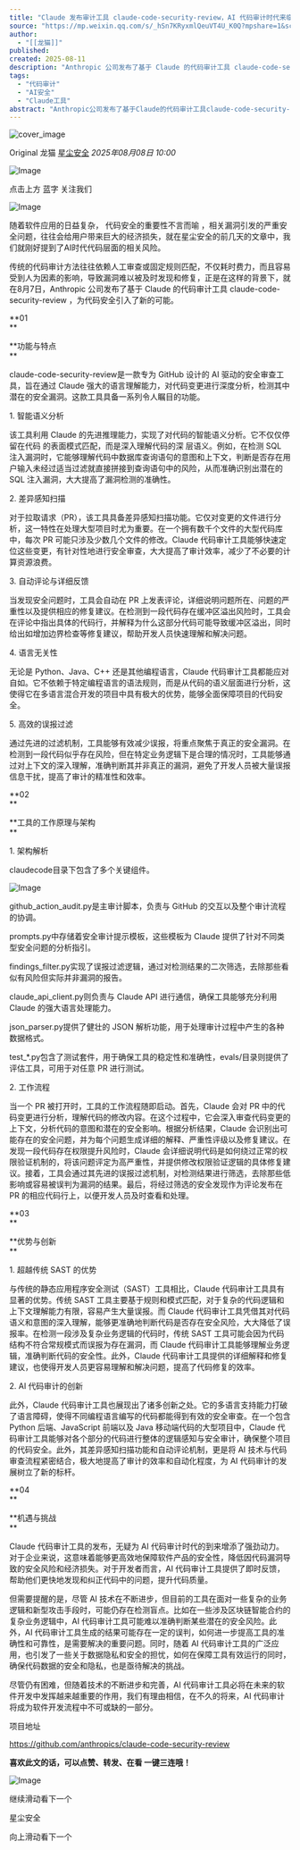 ```yaml
---
title: "Claude 发布审计工具 claude-code-security-review，AI 代码审计时代来临？"
source: "https://mp.weixin.qq.com/s/_hSn7KRyxmlQeuVT4U_K0Q?mpshare=1&scene=1&srcid=0809KjtXv6xDU66KTx2tnazV&sharer_shareinfo=23153b228d05332538bf71932de41051&sharer_shareinfo_first=23153b228d05332538bf71932de41051&version=4.1.39.91079&platform=mac#rd"
author:
  - "[[龙猫]]"
published:
created: 2025-08-11
description: "Anthropic 公司发布了基于 Claude 的代码审计工具 claude-code-security-review，为代码安全引入了新的可能"
tags:
  - "代码审计"
  - "AI安全"
  - "Claude工具"
abstract: "Anthropic公司发布了基于Claude的代码审计工具claude-code-security-review，为代码安全引入了新的可能。"
---
```

![cover_image](https://mmbiz.qpic.cn/sz_mmbiz_jpg/jDxr6RVaB7v0jBRjLoibZJRuIsUiafxQ1l71FcgP1BGbEt1W7aFCVNo08vLXEprZKj2QFUjUtia36BVIZ2C8CNV2g/0?wx_fmt=jpeg)

Original 龙猫 [星尘安全](https://mp.weixin.qq.com/s/) *2025年08月08日 10:00*

![Image](https://mmbiz.qpic.cn/sz_mmbiz_png/qTcIBaTRMWdjcGWCVUAKtpd05lBUJo0eJ4bg9ujlbhoFeMUcSBFia6tzfs0GPK3RRcLC8vysusEFvqicJ0VGicMtA/640?tp=webp&wxfrom=5&wx_lazy=1)

点击上方 蓝字 关注我们

![Image](https://mmbiz.qpic.cn/sz_mmbiz_png/jDxr6RVaB7v0jBRjLoibZJRuIsUiafxQ1lRky24IgmcObv6COBntyvNP2hm8iblrM0bZsbiaaEp7ib2Cb9GBSZKSukw/640?wx_fmt=png&from=appmsg&tp=webp&wxfrom=5&wx_lazy=1)

随着软件应用的日益复杂， 代码安全的重要性不言而喻 ，相关漏洞引发的严重安全问题，往往会给用户带来巨大的经济损失，就在星尘安全的前几天的文章中，我们就刚好提到了AI时代代码层面的相关风险。

传统的代码审计方法往往依赖人工审查或固定规则匹配，不仅耗时费力，而且容易受到人为因素的影响，导致漏洞难以被及时发现和修复，正是在这样的背景下，就在8月7日，Anthropic 公司发布了基于 Claude 的代码审计工具 claude-code-security-review ，为代码安全引入了新的可能。

**01  
**

**功能与特点  
**

claude-code-security-review是一款专为 GitHub 设计的 AI 驱动的安全审查工具，旨在通过 Claude 强大的语言理解能力，对代码变更进行深度分析，检测其中潜在的安全漏洞。这款工具具备一系列令人瞩目的功能。

1\. 智能语义分析

该工具利用 Claude 的先进推理能力，实现了对代码的智能语义分析。它不仅仅停留在代码 的表面模式匹配，而是深入理解代码的深 层语义。例如，在检测 SQL 注入漏洞时，它能够理解代码中数据库查询语句的意图和上下文，判断是否存在用户输入未经过适当过滤就直接拼接到查询语句中的风险，从而准确识别出潜在的 SQL 注入漏洞，大大提高了漏洞检测的准确性。

2\. 差异感知扫描

对于拉取请求（PR），该工具具备差异感知扫描功能。它仅对变更的文件进行分析，这一特性在处理大型项目时尤为重要。在一个拥有数千个文件的大型代码库中，每次 PR 可能只涉及少数几个文件的修改。Claude 代码审计工具能够快速定位这些变更，有针对性地进行安全审查，大大提高了审计效率，减少了不必要的计算资源浪费。

3\. 自动评论与详细反馈

当发现安全问题时，工具会自动在 PR 上发表评论，详细说明问题所在、问题的严重性以及提供相应的修复建议。在检测到一段代码存在缓冲区溢出风险时，工具会在评论中指出具体的代码行，并解释为什么这部分代码可能导致缓冲区溢出，同时给出如增加边界检查等修复建议，帮助开发人员快速理解和解决问题。

4\. 语言无关性

无论是 Python、Java、C++ 还是其他编程语言，Claude 代码审计工具都能应对自如。它不依赖于特定编程语言的语法规则，而是从代码的语义层面进行分析，这使得它在多语言混合开发的项目中具有极大的优势，能够全面保障项目的代码安全。

5\. 高效的误报过滤

通过先进的过滤机制，工具能够有效减少误报，将重点聚焦于真正的安全漏洞。在检测到一段代码似乎存在风险，但在特定业务逻辑下是合理的情况时，工具能够通过对上下文的深入理解，准确判断其并非真正的漏洞，避免了开发人员被大量误报信息干扰，提高了审计的精准性和效率。

**02  
**

**工具的工作原理与架构  
**

1\. 架构解析

claudecode目录下包含了多个关键组件。

![Image](https://mmbiz.qpic.cn/sz_mmbiz_png/jDxr6RVaB7v0jBRjLoibZJRuIsUiafxQ1lSWXywFPkGfsIk2k1783wTKYGLtOWYic5H5BbKibRuoAiaiaJ04bxrqLV7Q/640?wx_fmt=png&from=appmsg&tp=webp&wxfrom=5&wx_lazy=1)

github\_action\_audit.py是主审计脚本，负责与 GitHub 的交互以及整个审计流程的协调。  

prompts.py中存储着安全审计提示模板，这些模板为 Claude 提供了针对不同类型安全问题的分析指引。

findings\_filter.py实现了误报过滤逻辑，通过对检测结果的二次筛选，去除那些看似有风险但实际并非漏洞的报告。

claude\_api\_client.py则负责与 Claude API 进行通信，确保工具能够充分利用 Claude 的强大语言处理能力。

json\_parser.py提供了健壮的 JSON 解析功能，用于处理审计过程中产生的各种数据格式。

test\_\*.py包含了测试套件，用于确保工具的稳定性和准确性，evals/目录则提供了评估工具，可用于对任意 PR 进行测试。

  

2\. 工作流程

当一个 PR 被打开时，工具的工作流程随即启动。首先，Claude 会对 PR 中的代码变更进行分析，理解代码的修改内容。在这个过程中，它会深入审查代码变更的上下文，分析代码的意图和潜在的安全影响。根据分析结果，Claude 会识别出可能存在的安全问题，并为每个问题生成详细的解释、严重性评级以及修复建议。在发现一段代码存在权限提升风险时，Claude 会详细说明代码是如何绕过正常的权限验证机制的，将该问题评定为高严重性，并提供修改权限验证逻辑的具体修复建议。接着，工具会通过其先进的误报过滤机制，对检测结果进行筛选，去除那些低影响或容易被误判为漏洞的结果。最后，将经过筛选的安全发现作为评论发布在 PR 的相应代码行上，以便开发人员及时查看和处理。

**03  
**

**优势与创新  
**

1\. 超越传统 SAST 的优势

与传统的静态应用程序安全测试（SAST）工具相比，Claude 代码审计工具具有显著的优势。传统 SAST 工具主要基于规则和模式匹配，对于复杂的代码逻辑和上下文理解能力有限，容易产生大量误报。而 Claude 代码审计工具凭借其对代码语义和意图的深入理解，能够更准确地判断代码是否存在安全风险，大大降低了误报率。在检测一段涉及复杂业务逻辑的代码时，传统 SAST 工具可能会因为代码结构不符合常规模式而误报为存在漏洞，而 Claude 代码审计工具能够理解业务逻辑，准确判断代码的安全性。此外，Claude 代码审计工具提供的详细解释和修复建议，也使得开发人员更容易理解和解决问题，提高了代码修复的效率。

2\. AI 代码审计的创新

此外，Claude 代码审计工具也展现出了诸多创新之处。它的多语言支持能力打破了语言障碍，使得不同编程语言编写的代码都能得到有效的安全审查。在一个包含 Python 后端、JavaScript 前端以及 Java 移动端代码的大型项目中，Claude 代码审计工具能够对各个部分的代码进行整体的逻辑感知与安全审计，确保整个项目的代码安全。此外，其差异感知扫描功能和自动评论机制，更是将 AI 技术与代码审查流程紧密结合，极大地提高了审计的效率和自动化程度，为 AI 代码审计的发展树立了新的标杆。

**04  
**

**机遇与挑战  
**

Claude 代码审计工具的发布，无疑为 AI 代码审计时代的到来增添了强劲动力。对于企业来说，这意味着能够更高效地保障软件产品的安全性，降低因代码漏洞导致的安全风险和经济损失。对于开发者而言，AI 代码审计工具提供了即时反馈，帮助他们更快地发现和纠正代码中的问题，提升代码质量。

但需要提醒的是，尽管 AI 技术在不断进步，但目前的工具在面对一些复杂的业务逻辑和新型攻击手段时，可能仍存在检测盲点。比如在一些涉及区块链智能合约的复杂业务逻辑中，AI 代码审计工具可能难以准确判断某些潜在的安全风险。此外，AI 代码审计工具生成的结果可能存在一定的误判，如何进一步提高工具的准确性和可靠性，是需要解决的重要问题。同时，随着 AI 代码审计工具的广泛应用，也引发了一些关于数据隐私和安全的担忧，如何在保障工具有效运行的同时，确保代码数据的安全和隐私，也是亟待解决的挑战。

尽管仍有困难，但随着技术的不断进步和完善，AI 代码审计工具必将在未来的软件开发中发挥越来越重要的作用，我们有理由相信，在不久的将来，AI 代码审计将成为软件开发流程中不可或缺的一部分。

项目地址

https://github.com/anthropics/claude-code-security-review

  

**喜欢此文的话，可以点赞、转发、在看 一键三连哦！**

![Image](https://mp.weixin.qq.com/s/www.w3.org/2000/svg'%20xmlns:xlink='http://www.w3.org/1999/xlink'%3E%3Ctitle%3E%3C/title%3E%3Cg%20stroke='none'%20stroke-width='1'%20fill='none'%20fill-rule='evenodd'%20fill-opacity='0'%3E%3Cg%20transform='translate(-249.000000,%20-126.000000)'%20fill='%23FFFFFF'%3E%3Crect%20x='249'%20y='126'%20width='1'%20height='1'%3E%3C/rect%3E%3C/g%3E%3C/g%3E%3C/svg%3E)

  

继续滑动看下一个

星尘安全

向上滑动看下一个